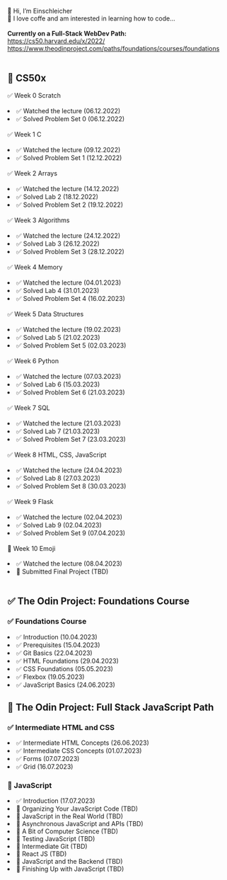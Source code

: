👋 Hi, I’m Einschleicher<br>
👀 I love coffe and am interested in learning how to code...<br>
<br>
<b>Currently on a Full-Stack WebDev Path:</b><br>
https://cs50.harvard.edu/x/2022/<br>
https://www.theodinproject.com/paths/foundations/courses/foundations<br>
<br>
<h2>🔲 CS50x</h2>
✅ Week 0 Scratch<br><br>
<li>✅ Watched the lecture (06.12.2022)</li>
<li>✅ Solved Problem Set 0 (06.12.2022)</li><br>
✅ Week 1 C<br><br>
<li>✅ Watched the lecture (09.12.2022)</li>
<li>✅ Solved Problem Set 1 (12.12.2022)</li><br>
✅ Week 2 Arrays<br><br>
<li>✅ Watched the lecture (14.12.2022)</li>
<li>✅ Solved Lab 2 (18.12.2022)</li>
<li>✅ Solved Problem Set 2 (19.12.2022)</li><br>
✅ Week 3 Algorithms<br><br>
<li>✅ Watched the lecture (24.12.2022)</li>
<li>✅ Solved Lab 3 (26.12.2022)</li>
<li>✅ Solved Problem Set 3 (28.12.2022)</li><br>
✅ Week 4 Memory<br><br>
<li>✅ Watched the lecture (04.01.2023)</li>
<li>✅ Solved Lab 4 (31.01.2023)</li>
<li>✅ Solved Problem Set 4 (16.02.2023)</li><br>
✅ Week 5 Data Structures<br><br>
<li>✅ Watched the lecture (19.02.2023)</li>
<li>✅ Solved Lab 5 (21.02.2023)</li>
<li>✅ Solved Problem Set 5 (02.03.2023)</li><br>
✅ Week 6 Python<br><br>
<li>✅ Watched the lecture (07.03.2023)</li>
<li>✅ Solved Lab 6 (15.03.2023)</li>
<li>✅ Solved Problem Set 6 (21.03.2023)</li><br>
✅ Week 7 SQL<br><br>
<li>✅ Watched the lecture (21.03.2023)</li>
<li>✅ Solved Lab 7 (21.03.2023)</li>
<li>✅ Solved Problem Set 7 (23.03.2023)</li><br>
✅ Week 8 HTML, CSS, JavaScript<br><br>
<li>✅ Watched the lecture (24.04.2023)</li>
<li>✅ Solved Lab 8 (27.03.2023)</li>
<li>✅ Solved Problem Set 8 (30.03.2023)</li><br>
✅ Week 9 Flask<br><br>
<li>✅ Watched the lecture (02.04.2023)</li>
<li>✅ Solved Lab 9 (02.04.2023)</li>
<li>✅ Solved Problem Set 9 (07.04.2023)</li><br>
🔲 Week 10 Emoji<br><br>
<li>✅ Watched the lecture (08.04.2023)</li>
<li>🔲 Submitted Final Project (TBD)</li><br>

<h2>✅ The Odin Project: Foundations Course</h2>
<h3>✅ Foundations Course</h3>
<li>✅ Introduction (10.04.2023)</li>
<li>✅ Prerequisites (15.04.2023)</li>
<li>✅ Git Basics (22.04.2023)</li>
<li>✅ HTML Foundations (29.04.2023)</li>
<li>✅ CSS Foundations (05.05.2023)</li>
<li>✅ Flexbox (19.05.2023)</li>
<li>✅ JavaScript Basics (24.06.2023)</li>

<h2>🔲 The Odin Project: Full Stack JavaScript Path</h2>
<h3>✅ Intermediate HTML and CSS</h3>
<li>✅ Intermediate HTML Concepts (26.06.2023)</li>
<li>✅ Intermediate CSS Concepts (01.07.2023)</li>
<li>✅ Forms (07.07.2023)</li>
<li>✅ Grid (16.07.2023)</li>

<h3>🔲 JavaScript</h3>
<li>✅ Introduction (17.07.2023)</li>
<li>🔲 Organizing Your JavaScript Code (TBD)</li>
<li>🔲 JavaScript in the Real World (TBD)</li>
<li>🔲 Asynchronous JavaScript and APIs (TBD)</li>
<li>🔲 A Bit of Computer Science (TBD)</li>
<li>🔲 Testing JavaScript (TBD)</li>
<li>🔲 Intermediate Git (TBD)</li>
<li>🔲 React JS (TBD)</li>
<li>🔲 JavaScript and the Backend (TBD)</li>
<li>🔲 Finishing Up with JavaScript (TBD)</li>
<!---
Einschleicher/Einschleicher is a ✨ special ✨ repository because its `README.md` (this file) appears on your GitHub profile.
You can click the Preview link to take a look at your changes.
--->
